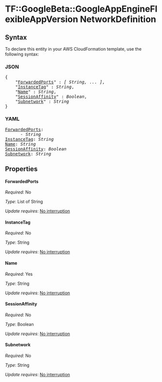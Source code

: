 # TF::GoogleBeta::GoogleAppEngineFlexibleAppVersion NetworkDefinition

## Syntax

To declare this entity in your AWS CloudFormation template, use the following syntax:

### JSON

<pre>
{
    "<a href="#forwardedports" title="ForwardedPorts">ForwardedPorts</a>" : <i>[ String, ... ]</i>,
    "<a href="#instancetag" title="InstanceTag">InstanceTag</a>" : <i>String</i>,
    "<a href="#name" title="Name">Name</a>" : <i>String</i>,
    "<a href="#sessionaffinity" title="SessionAffinity">SessionAffinity</a>" : <i>Boolean</i>,
    "<a href="#subnetwork" title="Subnetwork">Subnetwork</a>" : <i>String</i>
}
</pre>

### YAML

<pre>
<a href="#forwardedports" title="ForwardedPorts">ForwardedPorts</a>: <i>
      - String</i>
<a href="#instancetag" title="InstanceTag">InstanceTag</a>: <i>String</i>
<a href="#name" title="Name">Name</a>: <i>String</i>
<a href="#sessionaffinity" title="SessionAffinity">SessionAffinity</a>: <i>Boolean</i>
<a href="#subnetwork" title="Subnetwork">Subnetwork</a>: <i>String</i>
</pre>

## Properties

#### ForwardedPorts

_Required_: No

_Type_: List of String

_Update requires_: [No interruption](https://docs.aws.amazon.com/AWSCloudFormation/latest/UserGuide/using-cfn-updating-stacks-update-behaviors.html#update-no-interrupt)

#### InstanceTag

_Required_: No

_Type_: String

_Update requires_: [No interruption](https://docs.aws.amazon.com/AWSCloudFormation/latest/UserGuide/using-cfn-updating-stacks-update-behaviors.html#update-no-interrupt)

#### Name

_Required_: Yes

_Type_: String

_Update requires_: [No interruption](https://docs.aws.amazon.com/AWSCloudFormation/latest/UserGuide/using-cfn-updating-stacks-update-behaviors.html#update-no-interrupt)

#### SessionAffinity

_Required_: No

_Type_: Boolean

_Update requires_: [No interruption](https://docs.aws.amazon.com/AWSCloudFormation/latest/UserGuide/using-cfn-updating-stacks-update-behaviors.html#update-no-interrupt)

#### Subnetwork

_Required_: No

_Type_: String

_Update requires_: [No interruption](https://docs.aws.amazon.com/AWSCloudFormation/latest/UserGuide/using-cfn-updating-stacks-update-behaviors.html#update-no-interrupt)

